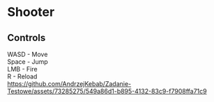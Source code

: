# Shooter

## Controls
WASD - Move <br>
Space - Jump <br>
LMB - Fire <br>
R - Reload <br>
https://github.com/AndrzejKebab/Zadanie-Testowe/assets/73285275/549a86d1-b895-4132-83c9-f7908ffa71c9
